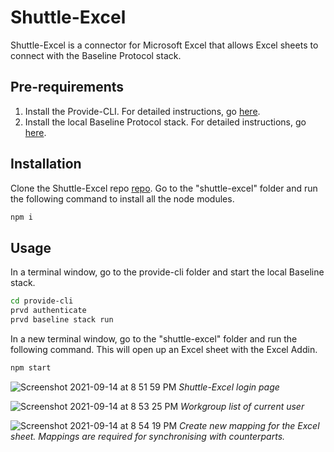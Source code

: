 # Shuttle-Excel

Shuttle-Excel is a connector for Microsoft Excel that allows Excel sheets to connect with the Baseline Protocol stack.

## Pre-requirements

1. Install the Provide-CLI. For detailed instructions, go [here](https://docs.provide.services/api/quickstart/cli-quickstart).
2. Install the local Baseline Protocol stack. For detailed instructions, go [here](https://docs.provide.services/api/quickstart/baseline).

## Installation

Clone the Shuttle-Excel repo [repo](https://github.com/provideplatform/shuttle-excel). Go to the "shuttle-excel" folder and run the following command to install all the node modules.

```bash
npm i
```

## Usage

In a terminal window, go to the provide-cli folder and start the local Baseline stack.

```bash
cd provide-cli
prvd authenticate
prvd baseline stack run
```

In a new terminal window, go to the "shuttle-excel" folder and run the following command. This will open up an Excel sheet with the Excel Addin.

```bash
npm start
```

![Screenshot 2021-09-14 at 8 51 59 PM](https://user-images.githubusercontent.com/5380018/133286053-b804aa90-0a68-4d4c-9948-3276ece52711.png)
_Shuttle-Excel login page_

![Screenshot 2021-09-14 at 8 53 25 PM](https://user-images.githubusercontent.com/5380018/133286305-4e7394ec-fac8-4b52-98f0-36ba2851f94a.png)
_Workgroup list of current user_

![Screenshot 2021-09-14 at 8 54 19 PM](https://user-images.githubusercontent.com/5380018/133286465-d3823ee3-d86f-4534-b226-c1362140163d.png)
_Create new mapping for the Excel sheet. Mappings are required for synchronising with counterparts._
